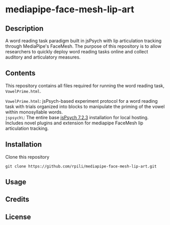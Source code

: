 # mediapipe-face-mesh-lip-art

## Description

A word reading task paradigm built in jsPsych with lip articulation tracking through MediaPipe's FaceMesh. The purpose of this repository is to allow researchers to quickly deploy word reading tasks online and collect auditory and articulatory measures. 

## Contents

This repository contains all files required for running the word reading task, `VowelPrime.html`.

`VowelPrime.html`: jsPsych-based experiment protocol for a word reading task with trials organized into blocks to manipulate the priming of the vowel within monosyllable words.  
`jspsych\`: The entire base [jsPsych 7.2.3](https://github.com/jspsych/jsPsych/releases) installation for local hosting. Includes novel plugins and extension for mediapipe FaceMesh lip articulation tracking. 

## Installation

Clone this repository

`git clone https://github.com/rpili/mediapipe-face-mesh-lip-art.git`

## Usage

## Credits

## License
